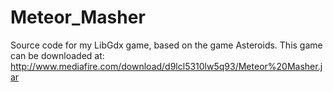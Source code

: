Meteor_Masher
=============

Source code for my LibGdx game, based on the game Asteroids. This game can be downloaded at: http://www.mediafire.com/download/d9lcl5310lw5q93/Meteor%20Masher.jar 
